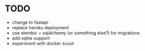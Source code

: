 
# TODO

- change to fastapi
- replace heroku deployment
- use alembic + sqlalchemy (or something else?) for migrations
- add sqlite support
- experiment with docker scout
